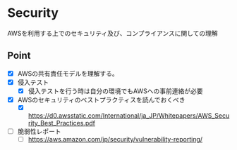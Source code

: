 # Security
AWSを利用する上でのセキュリティ及び、コンプライアンスに関しての理解

## Point
- [X] AWSの共有責任モデルを理解する。
- [X] 侵入テスト
  - [X] 侵入テストを行う時は自分の環境でもAWSへの事前連絡が必要
- [X] AWSのセキュリティのベストプラクティスを読んでおくべき
  - [X] https://d0.awsstatic.com/International/ja_JP/Whitepapers/AWS_Security_Best_Practices.pdf
- [ ] 脆弱性レポート
  - [ ] https://aws.amazon.com/jp/security/vulnerability-reporting/

